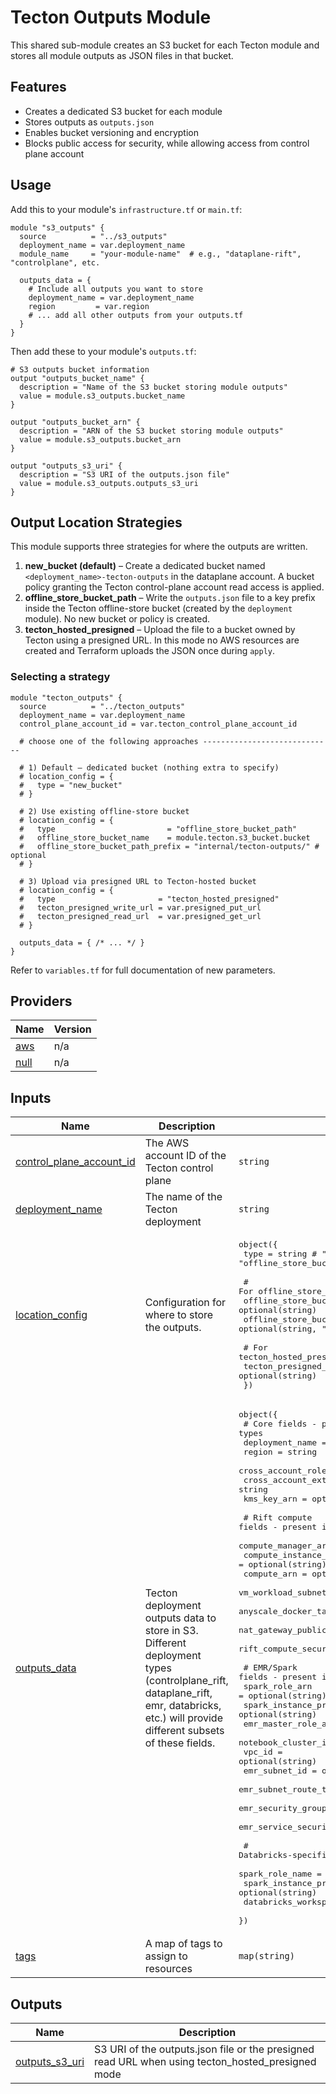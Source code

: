 # Tecton Outputs Module

This shared sub-module creates an S3 bucket for each Tecton module and stores all module outputs as JSON files in that bucket.

## Features

- Creates a dedicated S3 bucket for each module
- Stores outputs as `outputs.json`
- Enables bucket versioning and encryption
- Blocks public access for security, while allowing access from control plane account

## Usage

Add this to your module's `infrastructure.tf` or `main.tf`:

```hcl
module "s3_outputs" {
  source          = "../s3_outputs"
  deployment_name = var.deployment_name
  module_name     = "your-module-name"  # e.g., "dataplane-rift", "controlplane", etc.

  outputs_data = {
    # Include all outputs you want to store
    deployment_name = var.deployment_name
    region         = var.region
    # ... add all other outputs from your outputs.tf
  }
}
```

Then add these to your module's `outputs.tf`:

```hcl
# S3 outputs bucket information
output "outputs_bucket_name" {
  description = "Name of the S3 bucket storing module outputs"
  value = module.s3_outputs.bucket_name
}

output "outputs_bucket_arn" {
  description = "ARN of the S3 bucket storing module outputs"
  value = module.s3_outputs.bucket_arn
}

output "outputs_s3_uri" {
  description = "S3 URI of the outputs.json file"
  value = module.s3_outputs.outputs_s3_uri
}
```

## Output Location Strategies

This module supports three strategies for where the outputs are written.

1. **new_bucket (default)** – Create a dedicated bucket named `<deployment_name>-tecton-outputs` in the dataplane account.  A bucket policy granting the Tecton control-plane account read access is applied.
2. **offline_store_bucket_path** – Write the `outputs.json` file to a key prefix inside the Tecton offline-store bucket (created by the `deployment` module).  No new bucket or policy is created.
3. **tecton_hosted_presigned** – Upload the file to a bucket owned by Tecton using a presigned URL.  In this mode no AWS resources are created and Terraform uploads the JSON once during `apply`.

### Selecting a strategy

```hcl
module "tecton_outputs" {
  source          = "../tecton_outputs"
  deployment_name = var.deployment_name
  control_plane_account_id = var.tecton_control_plane_account_id

  # choose one of the following approaches -----------------------------

  # 1) Default – dedicated bucket (nothing extra to specify)
  # location_config = {
  #   type = "new_bucket"
  # }

  # 2) Use existing offline-store bucket
  # location_config = {
  #   type                         = "offline_store_bucket_path"
  #   offline_store_bucket_name    = module.tecton.s3_bucket.bucket
  #   offline_store_bucket_path_prefix = "internal/tecton-outputs/" # optional
  # }

  # 3) Upload via presigned URL to Tecton-hosted bucket
  # location_config = {
  #   type                       = "tecton_hosted_presigned"
  #   tecton_presigned_write_url = var.presigned_put_url
  #   tecton_presigned_read_url  = var.presigned_get_url
  # }

  outputs_data = { /* ... */ }
}
```

Refer to `variables.tf` for full documentation of new parameters.

<!-- BEGIN_TF_DOCS -->

## Providers

| Name | Version |
|------|---------|
| <a name="provider_aws"></a> [aws](#provider\_aws) | n/a |
| <a name="provider_null"></a> [null](#provider\_null) | n/a |
## Inputs

| Name | Description | Type | Default | Required |
|------|-------------|------|---------|:--------:|
| <a name="input_control_plane_account_id"></a> [control\_plane\_account\_id](#input\_control\_plane\_account\_id) | The AWS account ID of the Tecton control plane | `string` | n/a | yes |
| <a name="input_deployment_name"></a> [deployment\_name](#input\_deployment\_name) | The name of the Tecton deployment | `string` | n/a | yes |
| <a name="input_location_config"></a> [location\_config](#input\_location\_config) | Configuration for where to store the outputs. | <pre>object({<br/>    type = string # "new_bucket", "offline_store_bucket_path", or "tecton_hosted_presigned"<br/>    <br/>    # For offline_store_bucket_path<br/>    offline_store_bucket_name    = optional(string)<br/>    offline_store_bucket_path_prefix = optional(string, "internal/tecton-outputs/")<br/>    <br/>    # For tecton_hosted_presigned<br/>    tecton_presigned_write_url = optional(string)<br/>  })</pre> | <pre>{<br/>  "type": "new_bucket"<br/>}</pre> | no |
| <a name="input_outputs_data"></a> [outputs\_data](#input\_outputs\_data) | Tecton deployment outputs data to store in S3. Different deployment types (controlplane\_rift, dataplane\_rift, emr, databricks, etc.) will provide different subsets of these fields. | <pre>object({<br/>    # Core fields - present in all deployment types<br/>    deployment_name           = string<br/>    region                   = string  <br/>    cross_account_role_arn   = string<br/>    cross_account_external_id = string<br/>    kms_key_arn              = optional(string)<br/><br/>    # Rift compute fields - present in dataplane_rift and dataplane_rift_with_emr<br/>    compute_manager_arn                 = optional(string)<br/>    compute_instance_profile_arn        = optional(string) <br/>    compute_arn                         = optional(string)<br/>    vm_workload_subnet_ids              = optional(list(string))<br/>    anyscale_docker_target_repo         = optional(string)<br/>    nat_gateway_public_ips              = optional(list(string))<br/>    rift_compute_security_group_id      = optional(string)<br/><br/>    # EMR/Spark fields - present in emr and dataplane_rift_with_emr<br/>    spark_role_arn                      = optional(string)<br/>    spark_instance_profile_arn          = optional(string)<br/>    emr_master_role_arn                 = optional(string)<br/>    notebook_cluster_id                 = optional(string)<br/>    vpc_id                              = optional(string)<br/>    emr_subnet_id                       = optional(string)<br/>    emr_subnet_route_table_ids          = optional(list(string))<br/>    emr_security_group_id               = optional(string)<br/>    emr_service_security_group_id       = optional(string)<br/><br/>    # Databricks-specific fields - present in databricks module<br/>    spark_role_name                     = optional(string)<br/>    spark_instance_profile_name         = optional(string)<br/>    databricks_workspace_url            = optional(string)<br/>  })</pre> | n/a | yes |
| <a name="input_tags"></a> [tags](#input\_tags) | A map of tags to assign to resources | `map(string)` | `{}` | no |  
## Outputs

| Name | Description |
|------|-------------|
| <a name="output_outputs_s3_uri"></a> [outputs\_s3\_uri](#output\_outputs\_s3\_uri) | S3 URI of the outputs.json file or the presigned read URL when using tecton\_hosted\_presigned mode |
<!-- END_TF_DOCS -->